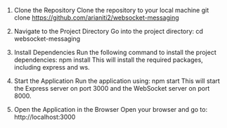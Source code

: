 1. Clone the Repository
Clone the repository to your local machine
git clone https://github.com/arianiti2/websocket-messaging

2. Navigate to the Project Directory
Go into the project directory:
cd websocket-messaging

3. Install Dependencies
Run the following command to install the project dependencies:
npm install
This will install the required packages, including express and ws.

4. Start the Application
Run the application using:
npm start
This will start the Express server on port 3000 and the WebSocket server on port 8000.

5. Open the Application in the Browser
Open your browser and go to:
http://localhost:3000
